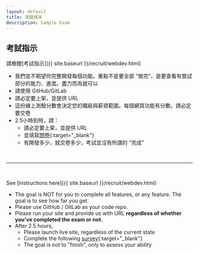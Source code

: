 ```yaml
---
layout: default
title: 測驗樣本
description: Sample Exam
---
```


## 考試指示 

請檢閱[考試指示]({{ site.baseurl }}/recruit/webdev.html)

* 我們並不期望你完整開發每個功能。重點不是要全部 “做完”，是要查看有嘗試部分的能力、進度。盡力而為就可以
* 請使用 GitHub/GitLab
* 請必定要上架，並提供 URL
* 這份線上測驗分數會決定您的職級與薪資範圍。每個網頁功能有分數。請必定要交卷
* 2.5小時到時，請：
  * 請必定要上架，並提供 URL
  * 並填寫[問卷](https://forms.gle/yJsvL3zyHJLWasQM8){:target="_blank"}
  * 有開發多少，就交卷多少，考試並沒有所謂的 “完成”

<br>

---

<br>

See [instructions here]({{ site.baseurl }}/recruit/webdev.html)

* The goal is NOT for you to complete all features, or any feature. The goal is to see how far you get.
* Please use GitHub / GitLab as your code repo.
* Please run your site and provide us with URL **regardless of whether you've completed the exam or not.**
* After 2.5 hours,
  * Please launch live site, regardless of the current state
  * Complete the following [survey](https://forms.gle/yJsvL3zyHJLWasQM8){:target="_blank"}
  * The goal is not to "finish", only to assess your ability